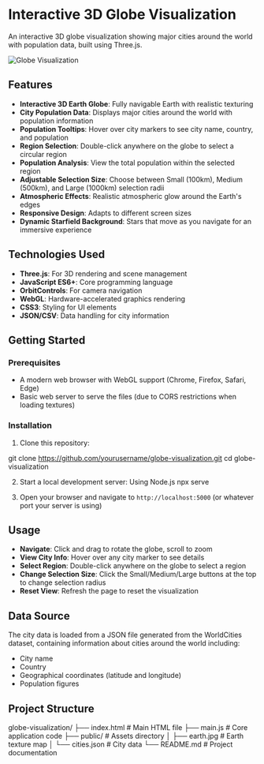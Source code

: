 # Interactive 3D Globe Visualization

An interactive 3D globe visualization showing major cities around the world with population data, built using Three.js.

![Globe Visualization](screenshots/globe-preview.png)

## Features

- **Interactive 3D Earth Globe**: Fully navigable Earth with realistic texturing
- **City Population Data**: Displays major cities around the world with population information
- **Population Tooltips**: Hover over city markers to see city name, country, and population
- **Region Selection**: Double-click anywhere on the globe to select a circular region
- **Population Analysis**: View the total population within the selected region
- **Adjustable Selection Size**: Choose between Small (100km), Medium (500km), and Large (1000km) selection radii
- **Atmospheric Effects**: Realistic atmospheric glow around the Earth's edges
- **Responsive Design**: Adapts to different screen sizes
- **Dynamic Starfield Background**: Stars that move as you navigate for an immersive experience

## Technologies Used

- **Three.js**: For 3D rendering and scene management
- **JavaScript ES6+**: Core programming language
- **OrbitControls**: For camera navigation
- **WebGL**: Hardware-accelerated graphics rendering
- **CSS3**: Styling for UI elements
- **JSON/CSV**: Data handling for city information

## Getting Started

### Prerequisites

- A modern web browser with WebGL support (Chrome, Firefox, Safari, Edge)
- Basic web server to serve the files (due to CORS restrictions when loading textures)

### Installation

1. Clone this repository:

git clone https://github.com/yourusername/globe-visualization.git cd globe-visualization


2. Start a local development server:
Using Node.js
npx serve


3. Open your browser and navigate to `http://localhost:5000` (or whatever port your server is using)

## Usage

- **Navigate**: Click and drag to rotate the globe, scroll to zoom
- **View City Info**: Hover over any city marker to see details
- **Select Region**: Double-click anywhere on the globe to select a region
- **Change Selection Size**: Click the Small/Medium/Large buttons at the top to change selection radius
- **Reset View**: Refresh the page to reset the visualization

## Data Source

The city data is loaded from a JSON file generated from the WorldCities dataset, containing information about cities around the world including:
- City name
- Country
- Geographical coordinates (latitude and longitude)
- Population figures

## Project Structure

globe-visualization/ ├── index.html # Main HTML file ├── main.js # Core application code ├── public/ # Assets directory │ ├── earth.jpg # Earth texture map │ └── cities.json # City data └── README.md # Project documentation
